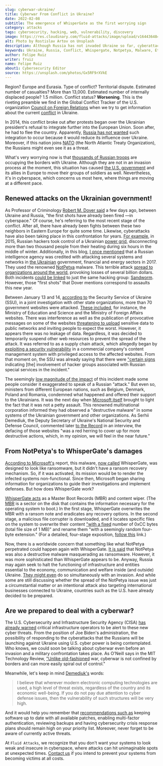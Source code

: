 ```yaml
---
slug: cyberwar-ukraine/
title: Cyberwar From Conflict in Ukraine?
date: 2022-02-08
subtitle: The emergence of WhisperGate as the first worrying sign
category: attacks
tags: cybersecurity, hacking, web, vulnerability, discovery
image: https://res.cloudinary.com/fluid-attacks/image/upload/v1644364849/blog/cyberwar-ukraine/cover_cyberwar.webp
alt: Photo by Rostislav Artov on Unsplash
description: Although Russia has not invaded Ukraine so far, cyberattacks attributed to that world power have again been reported and could escalate into a cyberwar.
keywords: Ukraine, Russia, Conflict, Whispergate, Notpetya, Malware, Ethical Hacking, Pentesting
author: Felipe Ruiz
writer: fruiz
name: Felipe Ruiz
about1: Cybersecurity Editor
source: https://unsplash.com/photos/Gx5RF9rXVkE
---
```


Region?
Europe and Eurasia.
Type of conflict?
Territorial dispute.
Estimated number of casualties?
More than 13,000.
Estimated number of internally displaced people?
1.5 million.
Conflict status?
**Worsening**.
This is the riveting preamble
we find in the Global Conflict Tracker of the U.S. organization
[Council on Foreign Relations](https://www.cfr.org/)
when we try to get information
about the current [conflict](https://www.cfr.org/global-conflict-tracker/conflict/conflict-ukraine)
in Ukraine.

In 2014,
this conflict broke out after protests began
over the Ukrainian president's refusal
to integrate further into the European Union.
Soon after,
he had to flee the country.
Apparently,
[Russia has not wanted](https://theprint.in/world/whats-nato-and-why-does-ukraine-want-to-join/818130/)
such integration to occur
because it would reduce its influence over Ukraine.
Moreover,
if this nation joins [NATO](https://www.nato.int/)
(the North Atlantic Treaty Organization),
the Russians might even see it as a threat.

What's very worrying now is that
[thousands of Russian troops](https://www.nytimes.com/interactive/2022/01/27/world/europe/russia-forces.html)
are occupying the borders with Ukraine.
Although they are not in an invasion process at the moment,
this situation has caused [the U.S. government](https://www.wsj.com/articles/u-s-orders-3-000-troops-to-bolster-european-allies-in-russia-ukraine-crisis-11643810404)
and its allies in Europe
to move their groups of soldiers as well.
Nevertheless,
it's in cyberspace,
which concerns us most here,
where things are moving at a different pace.

## Renewed attacks on the Ukrainian government!

As Professor of Criminology [Robert M. Dover said](https://theconversation.com/ukraine-russia-the-first-shots-have-already-been-fired-in-cyberspace-176051)
a few days ago,
between Ukraine and Russia,
"the first shots have already been fired
—in cyberspace."
Of course,
he's referring to the most recent stage of the conflict.
After all,
there have already been fights between these two neighbors
in Eastern Europe
for quite some time.
Likewise,
cyberattacks have also been taking place
in this confrontation
for years.
[For example](https://theconversation.com/ukraine-russia-the-first-shots-have-already-been-fired-in-cyberspace-176051),
in 2015,
Russian hackers took control of a Ukrainian [power grid](https://www.wired.com/2016/03/inside-cunning-unprecedented-hack-ukraines-power-grid/),
disconnecting more than two thousand people from their heating
during six hours in the middle of winter.
Additionally,
in this blog,
[I once mentioned](../solarwinds-us-strike-back/) that
a Russian intelligence agency was credited
with attacking several systems and networks
in [the Ukrainian](https://www.zdnet.com/article/uk-security-centre-urges-companies-to-boost-their-defences-after-cyberattacks-on-ukraine/)
government,
financial and energy sectors in 2017.
They used the renowned [NotPetya](https://www.wired.com/story/notpetya-cyberattack-ukraine-russia-code-crashed-the-world/)
malware.
This terrible attack [spread to organizations around the world](https://www.cfr.org/global-conflict-tracker/conflict/conflict-ukraine),
provoking losses of several billion dollars.
Both incidents [could be linked](https://www.technologyreview.com/2022/01/21/1043980/how-a-russian-cyberwar-in-ukraine-could-ripple-out-globally/)
to just the same hacking group:
[Sandworm](https://en.wikipedia.org/wiki/Sandworm_(hacker_group)).
However,
those "first shots" that Dover mentions correspond to assaults
this new year.

Between January 13 and 14,
[according to](https://ssu.gov.ua/en/novyny/sbu-rozsliduie-prychetnist-rosiiskykh-spetssluzhb-do-sohodnishnoi-kiberataky-na-orhany-derzhavnoi-vlady-ukrainy)
the Security Service of Ukraine (SSU),
in a joint investigation with other state organizations,
more than 70 government websites were attacked.
[These included](https://ssu.gov.ua/en/novyny/shchodo-aktak-na-saity-derzhavnykh-orhaniv),
for instance,
the Ministry of Education and Science
and the Ministry of Foreign Affairs websites.
There was interference
as well as the publication of provocative messages
on some of the websites
[threatening to upload](https://fortune.com/2022/01/14/hackers-ukraine-government-websites-messages/)
sensitive data to public networks
and inviting people to expect the worst.
However,
it appears there was no leakage of data.
Regardless,
it was decided to temporarily suspend other web resources
to prevent the spread of the attack.
It was referred to as a supply chain attack,
which allegedly began by [exploiting a security vulnerability](https://www.zdnet.com/article/ukraine-says-70-state-websites-were-defaced-10-were-subjected-to-unauthorized-interference/)
in a commercial company's content management system
with privileged access to the affected websites.
From that moment on,
the SSU was already saying that
there were ["certain signs](https://ssu.gov.ua/en/novyny/sbu-rozsliduie-prychetnist-rosiiskykh-spetssluzhb-do-sohodnishnoi-kiberataky-na-orhany-derzhavnoi-vlady-ukrainy)
indicating \[the\] involvement of hacker groups
associated with Russian special services
in the incident."

The seemingly [low magnitude of the impact](https://www.zdnet.com/article/ukraine-says-70-state-websites-were-defaced-10-were-subjected-to-unauthorized-interference/)
of this incident
made some people consider it exaggerated
to speak of a Russian "attack."
But even so,
ministers from different European nations,
such as Belgium, Denmark, Poland and Romania,
condemned what happened
and offered their support to the Ukrainians.
It was the next day
when [Microsoft itself](https://blogs.microsoft.com/on-the-issues/2022/01/15/mstic-malware-cyberattacks-ukraine-government/)
brought to light the fact
that it was not a petty assault.
This renowned multinational corporation informed
they had observed a "destructive malware" in some systems
of the Ukrainian government and other organizations.
As Serhii Demediuk,
the Deputy Secretary of Ukraine's National Security and Defense Council,
commented later [to the Record](https://therecord.media/a-top-ukrainian-security-official-on-defending-the-nation-against-cyber-attacks/)
in an interview,
the defacing of those websites
"was a red herring to cover up for more destructive actions,
which,
in my opinion,
we will feel in the near future."

## From NotPetya's to WhisperGate's damages

[According to Microsoft's](https://www.microsoft.com/security/blog/2022/01/15/destructive-malware-targeting-ukrainian-organizations/)
report,
this malware,
[now called](https://www.technologyreview.com/2022/01/21/1043980/how-a-russian-cyberwar-in-ukraine-could-ripple-out-globally/)
WhisperGate,
was designed to look like ransomware,
but it didn't have a ransom recovery mechanism.
So,
if it was activated,
its mission would be to render the infected systems non-functional.
Since then,
Microsoft began sharing information for organizations
to guide their investigations
and implement defenses.
But how does WhisperGate work?

[WhisperGate acts](https://www.microsoft.com/security/blog/2022/01/15/destructive-malware-targeting-ukrainian-organizations/)
as a Master Boot Records (MBR) and content wiper.
(The [MBR](https://www.sentinelone.com/blog/mbrlocker-wiper-malware-destructive-pranks-are-no-joke-for-victims/)
is a sector on the disk
that contains the information necessary
for the operating system to boot.)
In the first stage,
WhisperGate overwrites the MBR with a ransom note
and eradicates any recovery options.
In the second stage,
a malicious file corrupter is downloaded,
and it locates specific files on the system
to overwrite their content
["with a fixed](https://www.microsoft.com/security/blog/2022/01/15/destructive-malware-targeting-ukrainian-organizations/)
number of 0xCC bytes
(total file size of 1 MB)"
and rename them "with a seemingly random four-byte extension."
(For a detailed,
four-stage exposition,
[follow this](https://blog.talosintelligence.com/2022/01/ukraine-campaign-delivers-defacement.html)
link.)

Now,
there is a worldwide concern
that something like what NotPetya perpetrated
could happen again with WhisperGate.
[It is said](https://www.technologyreview.com/2022/01/21/1043980/how-a-russian-cyberwar-in-ukraine-could-ripple-out-globally/)
that NotPetya was also a destructive malware masquerading as ransomware.
However,
it was more sophisticated than WhisperGate appears to be.
Anyway,
Russia may again seek to halt the functioning
of infrastructure and entities
essential to the economy,
communication and welfare inside (and outside) Ukraine.
[They might even](https://therecord.media/a-top-ukrainian-security-official-on-defending-the-nation-against-cyber-attacks/)
do so simultaneously with an invasion.
And while some are still discussing
whether the spread of the NotPetya issue was just a circumstantial matter
or an intentional attack also targeting international businesses
connected to Ukraine,
countries such as the U.S.
have already decided to be prepared.

## Are we prepared to deal with a cyberwar?

The U.S. Cybersecurity and Infrastructure Security Agency
(CISA) [has already warned](https://www.technologyreview.com/2022/01/21/1043980/how-a-russian-cyberwar-in-ukraine-could-ripple-out-globally/)
critical infrastructure operators
to be alert to these new cyber threats.
From the position of Joe Biden's administration,
the possibility of responding to the cyberattacks
that the Russians will be launching against Ukraine
using U.S. cyber power
is being contemplated.
Who knows,
we could soon be talking about cyberwar
even before an invasion
and a military confrontation takes place.
As O'Neill says in the MIT Technology Review,
["Unlike old-fashioned](https://www.technologyreview.com/2022/01/21/1043980/how-a-russian-cyberwar-in-ukraine-could-ripple-out-globally/)
war,
cyberwar is not confined by borders
and can more easily spiral out of control."

Meanwhile,
let's keep in mind [Demediuk's](https://therecord.media/a-top-ukrainian-security-official-on-defending-the-nation-against-cyber-attacks/)
words:

> I believe that
> wherever modern electronic computing technologies are used,
> a high level of threat exists,
> regardless of the country and its economic well-being.
> If you do not pay due attention to cyber defense issues,
> then the vulnerability of such structures will be very high.

And it would help you remember that
[recommendations such as](https://www.zdnet.com/article/uk-security-centre-urges-companies-to-boost-their-defences-after-cyberattacks-on-ukraine/)
keeping software up to date
with all available patches,
enabling multi-factor authentication,
reviewing backups
and having cybersecurity crisis response plans
should remain high on your priority list.
Moreover,
never forget to be aware of currently active threats.

At `Fluid Attacks`,
we recognize that
you don't want your systems
to look weak and insecure in cyberspace,
where attacks can hit unimaginable spots
at unexpected times.
[Contact us](../../contact-us/)
if you intend to prevent your systems
from becoming victims at all costs.
